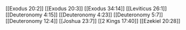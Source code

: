 [[Exodus 20:2]]
[[Exodus 20:3]]
[[Exodus 34:14]]
[[Leviticus 26:1]]
[[Deuteronomy 4:15]]
[[Deuteronomy 4:23]]
[[Deuteronomy 5:7]]
[[Deuteronomy 12:4]]
[[Joshua 23:7]]
[[2 Kings 17:40]]
[[Ezekiel 20:28]]
